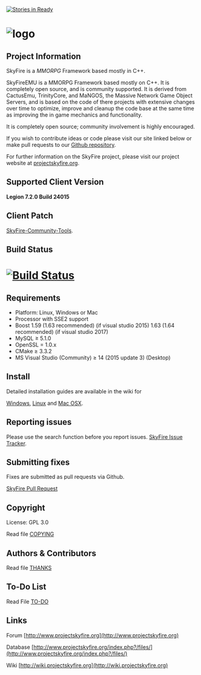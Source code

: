 [![Stories in Ready](https://badge.waffle.io/ProjectSkyfire/7.x.x.png?label=ready&title=Ready)](https://waffle.io/ProjectSkyfire/7.x.x)
# ![logo](http://www.projectskyfire.org/public/style_images/15_14_skyfire_logo.png)

## Project Information
SkyFire is a *MMORPG* Framework based mostly in C++.

SkyFireEMU is a MMORPG Framework based mostly on C++. It is completely 
open source, and is community supported. It is derived
from CactusEmu, TrinityCore, and MaNGOS, the Massive Network Game Object Servers, 
and is based on the code of there projects with extensive changes over time to optimize, 
improve and cleanup the code base at the same time as improving the in game mechanics
and functionality.

It is completely open source; community involvement is highly encouraged.

If you wish to contribute ideas or code please visit our site linked below or
make pull requests to our 
[Github repository](https://github.com/ProjectSkyfire/7.x.x).

For further information on the SkyFire project, please visit our project website at 
[projectskyfire.org](http://www.projectskyfire.org).

## Supported Client Version
**Legion 7.2.0 Build 24015**

## Client Patch
[SkyFire-Community-Tools](https://github.com/ProjectSkyfire/SkyFire-Community-Tools).

## Build Status
# [![Build Status](https://travis-ci.org/ProjectSkyfire/7.x.x.png)](https://travis-ci.org/ProjectSkyfire/7.x.x)

## Requirements
+ Platform: Linux, Windows or Mac
+ Processor with SSE2 support 
+ Boost 1.59 (1.63 recommended) (if visual studio 2015) 1.63 (1.64 recommended) (if visual studio 2017)
+ MySQL ≥ 5.1.0 
+ OpenSSL = 1.0.x 
+ CMake ≥ 3.3.2
+ MS Visual Studio (Community) ≥ 14 (2015 update 3) (Desktop)


## Install
Detailed installation guides are available in the wiki for

[Windows](http://wiki.projectskyfire.org/index.php?title=Installation_Windows),
[Linux](http://wiki.projectskyfire.org/index.php?title=Installation_Linux) and
[Mac OSX](http://wiki.projectskyfire.org/index.php?title=Installation_Mac_OS_X).


## Reporting issues
Please use the search function before you report issues.
[SkyFire Issue Tracker](https://github.com/ProjectSkyfire/7.x.x/issues).

## Submitting fixes
Fixes are submitted as pull requests via Github.

[SkyFire Pull Request](https://github.com/ProjectSkyfire/7.x.x/pulls)

## Copyright
License: GPL 3.0

Read file [COPYING](COPYING.md)

## Authors &amp; Contributors
Read file [THANKS](THANKS.md)

## To-Do List
Read File [TO-DO](TODO.md)

## Links
Forum [http://www.projectskyfire.org](http://www.projectskyfire.org)

Database [http://www.projectskyfire.org/index.php?/files/](http://www.projectskyfire.org/index.php?/files/)

Wiki [http://wiki.projectskyfire.org](http://wiki.projectskyfire.org)